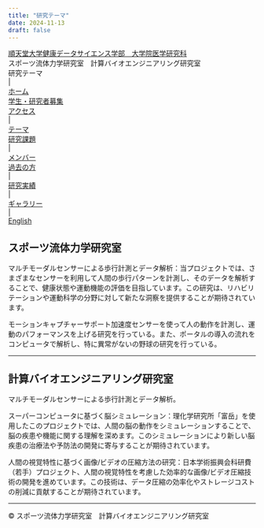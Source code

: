 ```yaml
---
title: "研究テーマ"
date: 2024-11-13
draft: false
---
```


<div class="header">
    <div class="faculty">
        <div class="univ">
            <a href="https:\\www.juntendo.ac.jp" class="univ">順天堂大学健康データサイエンス学部　大学院医学研究科</a>
        </div>
        <div class="title">
            スポーツ流体力学研究室　計算バイオエンジニアリング研究室
        </div>
        <div class="subtitle">
            研究テーマ
        </div>
    </div>
    <div class="navi">
        <div class="sp">|</div>
        <div class="main">
            <a class="inlink" id="home" href="hp.html">ホーム</a>
            <!-- <div class="sub">
                <a class="inlink" id="greetings" href="greetings.html">ごあいさつ</a>
            </div> -->
            <div class="sub">
                <a class="inlink" id="calls" href="calls.html">学生・研究者募集</a>
            </div>
            <div class="sub">
                <a class="inlink" id="access" href="access.html">アクセス</a>
            </div>
        </div>
        <div class="sp">|</div>
        <div class="main">
            <a class="inlink" id="theme" href="theme.html">テーマ</a>
            <div class="sub">
                <a class="inlink" id="project" href="projects.html">研究課題</a>
            </div>
        </div>
        <div class="sp">|</div>
        <div class="main">
            <a class="inlink" id="member" href="member.html">メンバー</a>
            <div class="sub">
                <a class="inlink" id="past" href="obog.html" target="_blank">過去の方</a>
            </div>
        </div>
        <div class="sp">|</div>
        <div class="main"><a class="inlink" id="achiv" href="achiv.html">研究実績</a></div>
        <div class="sp">|</div>
        <div class="main"><a class="inlink" id="gallery" href="gallery.html">ギャラリー</a></div>
        <div class="sp">|</div>
    </div>
</div>
<div class="lang">
    <a href="../en/theme.html">English</a>
</div>

## スポーツ流体力学研究室
マルチモーダルセンサーによる歩行計測とデータ解析：当プロジェクトでは、さまざまなセンサーを利用して人間の歩行パターンを計測し、そのデータを解析することで、健康状態や運動機能の評価を目指しています。この研究は、リハビリテーションや運動科学の分野に対して新たな洞察を提供することが期待されています。

モーションキャプチャーサポート加速度センサーを使って人の動作を計測し、運動のパフォーマンスを上げる研究を行っている。また、ポータルの導入の流れをコンピュータで解析し、特に異常がないの野球の研究を行っている。

---

## 計算バイオエンジニアリング研究室
マルチモーダルセンサーによる歩行計測とデータ解析。

スーパーコンピュータに基づく脳シミュレーション：理化学研究所「富岳」を使用したこのプロジェクトでは、人間の脳の動作をシミュレーションすることで、脳の疾患や機能に関する理解を深めます。このシミュレーションにより新しい脳疾患の治療法や予防法の開発に寄与することが期待されています。

人間の視覚特性に基づく画像/ビデオの圧縮方法の研究：日本学術振興会科研費（若手）プロジェクト、人間の視覚特性を考慮した効率的な画像/ビデオ圧縮技術の開発を進めています。この技術は、データ圧縮の効率化やストレージコストの削減に貢献することが期待されています。

---

<div class="bottom">
    <div class="cprt">
        &copy; スポーツ流体力学研究室　計算バイオエンジニアリング研究室
    </div>
</div>
